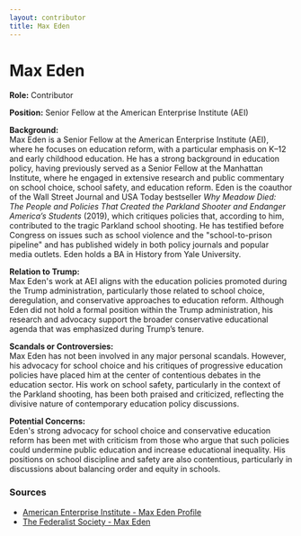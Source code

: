 ```yaml
---
layout: contributor
title: Max Eden
---
```


# Max Eden

**Role:** Contributor

**Position:** Senior Fellow at the American Enterprise Institute (AEI)

**Background:**  
Max Eden is a Senior Fellow at the American Enterprise Institute (AEI), where he focuses on education reform, with a particular emphasis on K–12 and early childhood education. He has a strong background in education policy, having previously served as a Senior Fellow at the Manhattan Institute, where he engaged in extensive research and public commentary on school choice, school safety, and education reform. Eden is the coauthor of the Wall Street Journal and USA Today bestseller *Why Meadow Died: The People and Policies That Created the Parkland Shooter and Endanger America’s Students* (2019), which critiques policies that, according to him, contributed to the tragic Parkland school shooting. He has testified before Congress on issues such as school violence and the "school-to-prison pipeline" and has published widely in both policy journals and popular media outlets. Eden holds a BA in History from Yale University.

**Relation to Trump:**  
Max Eden's work at AEI aligns with the education policies promoted during the Trump administration, particularly those related to school choice, deregulation, and conservative approaches to education reform. Although Eden did not hold a formal position within the Trump administration, his research and advocacy support the broader conservative educational agenda that was emphasized during Trump’s tenure.

**Scandals or Controversies:**  
Max Eden has not been involved in any major personal scandals. However, his advocacy for school choice and his critiques of progressive education policies have placed him at the center of contentious debates in the education sector. His work on school safety, particularly in the context of the Parkland shooting, has been both praised and criticized, reflecting the divisive nature of contemporary education policy discussions.

**Potential Concerns:**  
Eden's strong advocacy for school choice and conservative education reform has been met with criticism from those who argue that such policies could undermine public education and increase educational inequality. His positions on school discipline and safety are also contentious, particularly in discussions about balancing order and equity in schools.

### Sources
- [American Enterprise Institute - Max Eden Profile](https://www.aei.org/scholar/max-eden)  
- [The Federalist Society - Max Eden](https://fedsoc.org/contributors/max-eden-2)
